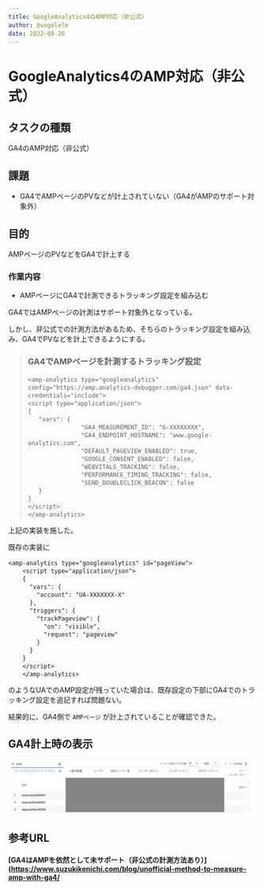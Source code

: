 ```yaml
---
title: GoogleAnalytics4のAMP対応（非公式）
author: @vogelele
date: 2022-08-26
---
```


# GoogleAnalytics4のAMP対応（非公式）

## タスクの種類

GA4のAMP対応（非公式）

## 課題
- GA4でAMPページのPVなどが計上されていない（GA4がAMPのサポート対象外）

## 目的
AMPページのPVなどをGA4で計上する

### 作業内容

- AMPページにGA4で計測できるトラッキング設定を組み込む

GA4ではAMPページの計測はサポート対象外となっている。

しかし、非公式での計測方法があるため、そちらのトラッキング設定を組み込み、GA4でPVなどを計上できるようにする。


>### GA4でAMPページを計測するトラッキング設定
>
>```
><amp-analytics type="googleanalytics" config="https://amp.analytics-debugger.com/ga4.json" data-credentials="include">
><script type="application/json">
>{
>    "vars": {
>                "GA4_MEASUREMENT_ID": "G-XXXXXXXX",
>                "GA4_ENDPOINT_HOSTNAME": "www.google-analytics.com",
>                "DEFAULT_PAGEVIEW_ENABLED": true,
>                "GOOGLE_CONSENT_ENABLED": false,
>                "WEBVITALS_TRACKING": false,
>                "PERFORMANCE_TIMING_TRACKING": false,
>                "SEND_DOUBLECLICK_BEACON": false
>    }
>}
></script>
></amp-analytics>
>```

上記の実装を施した。

既存の実装に
```
<amp-analytics type="googleanalytics" id="pageView">
    <script type="application/json">
    {
      "vars": {
        "account": "UA-XXXXXXX-X"
      },
      "triggers": {
        "trackPageview": {
          "on": "visible",
          "request": "pageview"
        }
      }
    }
    </script>
    </amp-analytics>
```

のようなUAでのAMP設定が残っていた場合は、既存設定の下部にGA4でのトラッキング設定を追記すれば問題ない。

結果的に、GA4側で `AMPページ` が計上されていることが確認できた。

## GA4計上時の表示

![計上内容](./images/20220826-1.png)

## 参考URL
#### [GA4はAMPを依然として未サポート（非公式の計測方法あり）](https://www.suzukikenichi.com/blog/unofficial-method-to-measure-amp-with-ga4/
